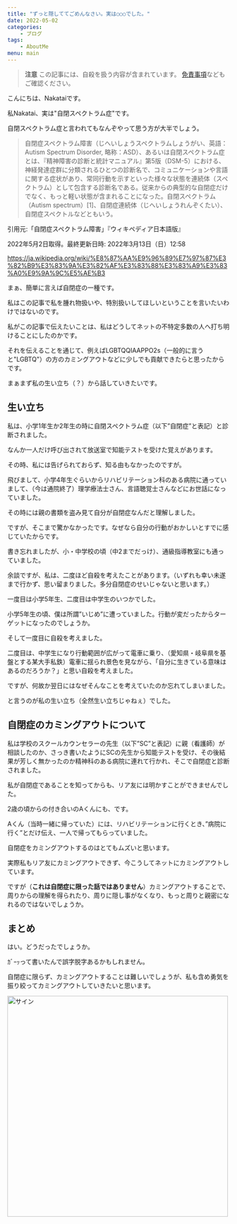 ```yaml
---
title: "ずっと隠しててごめんなさい。実は○○○でした。"
date: 2022-05-02
categories:
    - ブログ
tags:
    - AboutMe
menu: main
---
```


>**注意**
>この記事には、自殺を扱う内容が含まれています。
>[免責事項](https://nakatai.ga/policy/disclaimer/)などもご確認ください。

こんにちは、Nakataiです。

私Nakatai、実は"自閉スペクトラム症"です。

自閉スペクトラム症と言われてもなんぞやって思う方が大半でしょう。

>自閉症スペクトラム障害（じへいしょうスペクトラムしょうがい、英語：Autism Spectrum Disorder, 略称：ASD）、あるいは自閉スペクトラム症とは、『精神障害の診断と統計マニュアル』第5版（DSM-5）における、神経発達症群に分類されるひとつの診断名で、コミュニケーションや言語に関する症状があり、常同行動を示すといった様々な状態を連続体（スペクトラム）として包含する診断名である。従来からの典型的な自閉症だけでなく、もっと軽い状態が含まれることになった。自閉スペクトラム（Autism spectrum）[1]、自閉症連続体（じへいしょうれんぞくたい）、自閉症スペクトルなどともいう。

引用元:「自閉症スペクトラム障害」『ウィキペディア日本語版』

2022年5月2日取得。最終更新日時: 2022年3月13日（日）12:58

<https://ja.wikipedia.org/wiki/%E8%87%AA%E9%96%89%E7%97%87%E3%82%B9%E3%83%9A%E3%82%AF%E3%83%88%E3%83%A9%E3%83%A0%E9%9A%9C%E5%AE%B3>

まぁ、簡単に言えば自閉症の一種です。

私はこの記事で私を腫れ物扱いや、特別扱いしてほしいということを言いたいわけではないのです。

私がこの記事で伝えたいことは、私はどうしてネットの不特定多数の人へ打ち明けることにしたのかです。

それを伝えることを通じて、例えばLGBTQQIAAPPO2s（一般的に言うと"LGBTQ"）の方のカミングアウトなどに少しでも貢献できたらと思ったからです。

まぁまず私の生い立ち（？）から話していきたいです。

## 生い立ち

私は、小学1年生か2年生の時に自閉スペクトラム症（以下”自閉症”と表記）と診断されました。

なんか一人だけ呼び出されて放送室で知能テストを受けた覚えがあります。

その時、私には告げられておらず、知る由もなかったのですが。

飛びまして、小学4年生ぐらいからリハビリテーション科のある病院に通っていまして、（今は通院終了）理学療法士さん、言語聴覚士さんなどにお世話になっていました。

その時には親の書類を盗み見て自分が自閉症なんだと理解しました。

ですが、そこまで驚かなかったです。なぜなら自分の行動がおかしいとすでに感じていたからです。

書き忘れましたが、小・中学校の頃（中2までだっけ）、通級指導教室にも通っていました。

余談ですが、私は、二度ほど自殺を考えたことがあります。（いずれも幸い未遂まで行かず、思い留まりました。多分自閉症のせいじゃないと思います。）

一度目は小学5年生、二度目は中学生のいつかでした。

小学5年生の頃、僕は所謂”いじめ”に遭っていました。行動が変だったからターゲットになったのでしょうか。

そして一度目に自殺を考えました。

二度目は、中学生になり行動範囲が広がって電車に乗り、（愛知県・岐阜県を基盤とする某大手私鉄）電車に揺られ景色を見ながら、「自分に生きている意味はあるのだろうか？」と思い自殺を考えました。

ですが、何故か翌日にはなぜそんなことを考えていたのか忘れてしまいました。

と言うのが私の生い立ち（全然生い立ちじゃねぇ）でした。

## 自閉症のカミングアウトについて

私は学校のスクールカウンセラーの先生（以下”SC”と表記）に親（看護師）が相談したのか、さっき書いたようにSCの先生から知能テストを受け、その後結果が芳しく無かったのか精神科のある病院に連れて行かれ、そこで自閉症と診断されました。

私が自閉症であることを知ってからも、リア友には明かすことができませんでした。

2歳の頃からの付き合いのAくんにも、です。

Aくん（当時一緒に帰っていた）には、リハビリテーションに行くとき、”病院に行く”とだけ伝え、一人で帰ってもらっていました。

自閉症をカミングアウトするのはとてもムズいと思います。

実際私もリア友にカミングアウトできず、今こうしてネットにカミングアウトしています。

ですが（**これは自閉症に限った話ではありません**）カミングアウトすることで、周りからの理解を得られたり、周りに隠し事がなくなり、もっと周りと親密になれるのではないでしょうか。

## まとめ

はい。どうだったでしょうか。

ｶﾞｰｯって書いたんで誤字脱字あるかもしれません。

自閉症に限らず、カミングアウトすることは難しいでしょうが、私も含め勇気を振り絞ってカミングアウトしていきたいと思います。

<img src="https://cdn.nakatai.ga/img/sign.webp" width="500" alt="サイン">

<Disqus>
